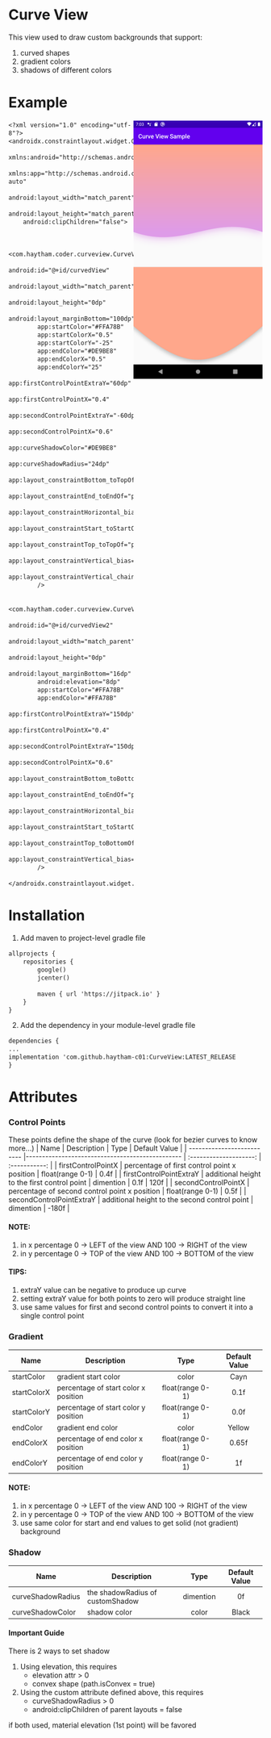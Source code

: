 # Curve View
This view used to draw custom backgrounds that support:

1. curved shapes
2. gradient colors
3. shadows of different colors


# Example
<img align="right" src="exampleImage.png" width="256">

```
<?xml version="1.0" encoding="utf-8"?>
<androidx.constraintlayout.widget.ConstraintLayout
    xmlns:android="http://schemas.android.com/apk/res/android"
    xmlns:app="http://schemas.android.com/apk/res-auto"
    android:layout_width="match_parent"
    android:layout_height="match_parent"
    android:clipChildren="false">


    <com.haytham.coder.curveview.CurveView
        android:id="@+id/curvedView"
        android:layout_width="match_parent"
        android:layout_height="0dp"
        android:layout_marginBottom="100dp"
        app:startColor="#FFA78B"
        app:startColorX="0.5"
        app:startColorY="-25"
        app:endColor="#DE9BE8"
        app:endColorX="0.5"
        app:endColorY="25"
        app:firstControlPointExtraY="60dp"
        app:firstControlPointX="0.4"
        app:secondControlPointExtraY="-60dp"
        app:secondControlPointX="0.6"
        app:curveShadowColor="#DE9BE8"
        app:curveShadowRadius="24dp"
        app:layout_constraintBottom_toTopOf="@+id/curvedView2"
        app:layout_constraintEnd_toEndOf="parent"
        app:layout_constraintHorizontal_bias="0.0"
        app:layout_constraintStart_toStartOf="parent"
        app:layout_constraintTop_toTopOf="parent"
        app:layout_constraintVertical_bias="0.0"
        app:layout_constraintVertical_chainStyle="spread_inside"
        />

    <com.haytham.coder.curveview.CurveView
        android:id="@+id/curvedView2"
        android:layout_width="match_parent"
        android:layout_height="0dp"
        android:layout_marginBottom="16dp"
        android:elevation="8dp"
        app:startColor="#FFA78B"
        app:endColor="#FFA78B"
        app:firstControlPointExtraY="150dp"
        app:firstControlPointX="0.4"
        app:secondControlPointExtraY="150dp"
        app:secondControlPointX="0.6"
        app:layout_constraintBottom_toBottomOf="parent"
        app:layout_constraintEnd_toEndOf="parent"
        app:layout_constraintHorizontal_bias="0.5"
        app:layout_constraintStart_toStartOf="parent"
        app:layout_constraintTop_toBottomOf="@+id/curvedView"
        app:layout_constraintVertical_bias="0.496"
        />

</androidx.constraintlayout.widget.ConstraintLayout>
```
# Installation
1. Add maven to project-level gradle file
```
allprojects {
    repositories {
        google()
        jcenter()

        maven { url 'https://jitpack.io' }
    }
}
```
2. Add the dependency in your module-level gradle file
```
dependencies {
...
implementation 'com.github.haytham-c01:CurveView:LATEST_RELEASE
}
```
# Attributes
### Control Points
These points define the shape of the curve (look for bezier curves to know more...)
| Name                       | Description                                     | Type                   | Default Value |
| -------------------------- |------------------------------------------------ | :--------------------: | :-----------: |
| firstControlPointX         | percentage of first control point x position    |   float(range 0-1)     |  0.4f         |
| firstControlPointExtraY    | additional height to the first control point    |   dimention  |  0.1f   |  120f         |
| secondControlPointX        | percentage of second control point x position   |   float(range 0-1)     |  0.5f         |
| secondControlPointExtraY   | additional height to the second control point   |   dimention            |  -180f        |
#### NOTE:
1. in x percentage 0 -> LEFT of the view AND 100 -> RIGHT of the view
2. in y percentage 0 -> TOP of the view AND 100 -> BOTTOM of the view
#### TIPS:
1. extraY value can be negative to produce up curve
2. setting extraY value for both points to zero will produce straight line
3. use same values for first and second control points to convert it into a single control point
### Gradient
| Name          | Description                           | Type                 | Default Value   |
| ------------- | ------------------------------------- | :------------------: | :-------------: |
| startColor    | gradient start color                  |   color              |  Cayn           |
| startColorX   | percentage of start color x position  |   float(range 0-1)   |  0.1f           |
| startColorY   | percentage of start color y position  |   float(range 0-1)   |  0.0f           |
| endColor      | gradient end color                    |   color              |  Yellow         |
| endColorX     | percentage of end color x position    |   float(range 0-1)   |  0.65f          |
| endColorY     | percentage of end color y position    |   float(range 0-1)   |  1f             |
#### NOTE:
1. in x percentage 0 -> LEFT of the view AND 100 -> RIGHT of the view
2. in y percentage 0 -> TOP of the view AND 100 -> BOTTOM of the view
3. use same color for start and end values to get solid (not gradient) background
### Shadow
| Name                | Description                         | Type            | Default Value |
| ------------------- |------------------------------------ | :-------------: | :-----------: |
| curveShadowRadius   | the shadowRadius of customShadow    |   dimention     |  0f           |
| curveShadowColor    | shadow color                        |   color         |  Black        |
#### Important Guide
There is 2 ways to set shadow
1. Using elevation, this requires
    * elevation attr > 0
    * convex shape (path.isConvex = true)
2. Using the custom attribute defined above, this requires
    * curveShadowRadius > 0
    * android:clipChildren of parent layouts = false
    
if both used, material elevation (1st point) will be favored

